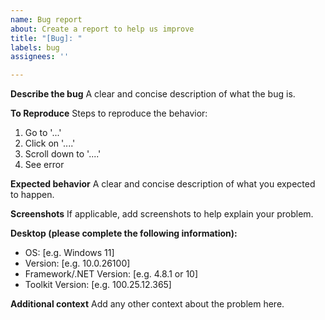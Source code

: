 ```yaml
---
name: Bug report
about: Create a report to help us improve
title: "[Bug]: "
labels: bug
assignees: ''

---
```


**Describe the bug**
A clear and concise description of what the bug is.

**To Reproduce**
Steps to reproduce the behavior:
1. Go to '...'
2. Click on '....'
3. Scroll down to '....'
4. See error

**Expected behavior**
A clear and concise description of what you expected to happen.

**Screenshots**
If applicable, add screenshots to help explain your problem.

**Desktop (please complete the following information):**
 - OS: [e.g. Windows 11]
 - Version: [e.g. 10.0.26100]
 - Framework/.NET Version: [e.g. 4.8.1 or 10] 
 - Toolkit Version: [e.g. 100.25.12.365]

**Additional context**
Add any other context about the problem here.
